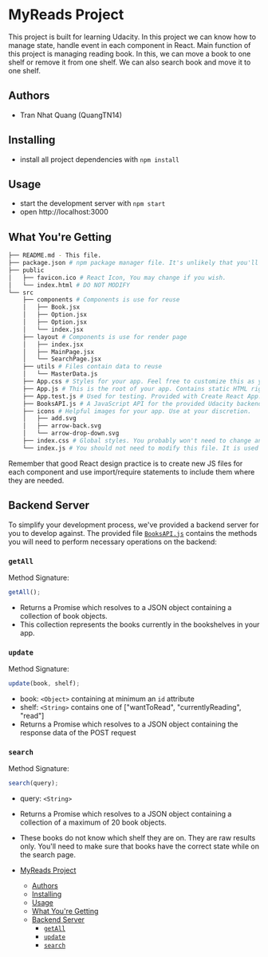 # MyReads Project
This project is built for learning Udacity. In this project we can know how to manage state, handle event in each component in React. Main function of this project is managing reading book. In this, we can move a book to one shelf or remove it from one shelf. We can also search book and move it to one shelf.

## Authors
- Tran Nhat Quang (QuangTN14)

## Installing
- install all project dependencies with `npm install`

## Usage 
- start the development server with `npm start`
- open http://localhost:3000

## What You're Getting

```bash
├── README.md - This file.
├── package.json # npm package manager file. It's unlikely that you'll need to modify this.
├── public
│   ├── favicon.ico # React Icon, You may change if you wish.
│   └── index.html # DO NOT MODIFY
└── src
    ├── components # Components is use for reuse
    │   ├── Book.jsx
    │   ├── Option.jsx
    │   ├── Option.jsx
    │   └── index.jsx
    ├── layout # Components is use for render page
    │   ├── index.jsx
    │   ├── MainPage.jsx
    │   └── SearchPage.jsx
    ├── utils # Files contain data to reuse
    │   └── MasterData.js
    ├── App.css # Styles for your app. Feel free to customize this as you desire.
    ├── App.js # This is the root of your app. Contains static HTML right now.
    ├── App.test.js # Used for testing. Provided with Create React App. Testing is encouraged, but not required.
    ├── BooksAPI.js # A JavaScript API for the provided Udacity backend. Instructions for the methods are below.
    ├── icons # Helpful images for your app. Use at your discretion.
    │   ├── add.svg
    │   ├── arrow-back.svg
    │   └── arrow-drop-down.svg
    ├── index.css # Global styles. You probably won't need to change anything here.
    └── index.js # You should not need to modify this file. It is used for DOM rendering only.
```

Remember that good React design practice is to create new JS files for each component and use import/require statements to include them where they are needed.

## Backend Server

To simplify your development process, we've provided a backend server for you to develop against. The provided file [`BooksAPI.js`](src/BooksAPI.js) contains the methods you will need to perform necessary operations on the backend:

### `getAll`

Method Signature:

```js
getAll();
```

- Returns a Promise which resolves to a JSON object containing a collection of book objects.
- This collection represents the books currently in the bookshelves in your app.

### `update`

Method Signature:

```js
update(book, shelf);
```

- book: `<Object>` containing at minimum an `id` attribute
- shelf: `<String>` contains one of ["wantToRead", "currentlyReading", "read"]
- Returns a Promise which resolves to a JSON object containing the response data of the POST request

### `search`

Method Signature:

```js
search(query);
```

- query: `<String>`
- Returns a Promise which resolves to a JSON object containing a collection of a maximum of 20 book objects.
- These books do not know which shelf they are on. They are raw results only. You'll need to make sure that books have the correct state while on the search page.


- [MyReads Project](#myreads-project)
  - [Authors](#authors)
  - [Installing](#installing)
  - [Usage](#usage)
  - [What You're Getting](#what-youre-getting)
  - [Backend Server](#backend-server)
    - [`getAll`](#getall)
    - [`update`](#update)
    - [`search`](#search)
